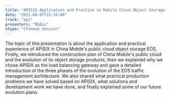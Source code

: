 ```yaml
---
title: "APISIX Application and Practice in Mobile Cloud Object Storage EOS"
date: "2021-08-07T15:30:00" 
track: "api"
presenters: "陈焱山"
stype: "Chinese Session"
---
```

The topic of this presentation is about the application and practical experience of APISIX in China Mobile's public cloud object storage EOS. Firstly, we introduced the construction plan of China Mobile's public cloud and the evolution of its object storage products, then we explained why we chose APISIX as the load balancing gateway and gave a detailed introduction of the three phases of the evolution of the EOS traffic management architecture. We also shared what practical production problems we have solved based on APISIX, what solutions and development work we have done, and finally explained some of our future evolution plans.
